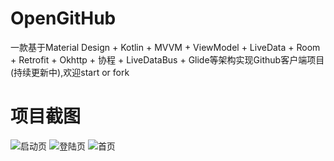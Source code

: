 # OpenGitHub
一款基于Material Design + Kotlin + MVVM + ViewModel + LiveData  + Room + Retrofit + Okhttp + 协程 + LiveDataBus + Glide等架构实现Github客户端项目(持续更新中),欢迎start or fork

# 项目截图
![启动页](https://github.com/fmtjava/OpenGitHub/blob/master/image/1281564044992_.pic.jpg)
![登陆页](https://github.com/fmtjava/OpenGitHub/blob/master/image/1301564044994_.pic.jpg)
![首页](https://github.com/fmtjava/OpenGitHub/blob/master/image/1371564048402_.pic.jpg)


